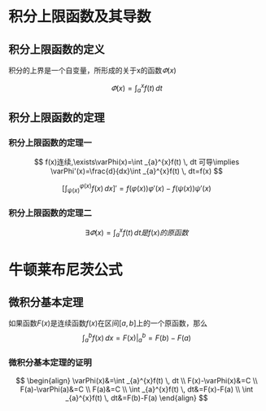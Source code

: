 # 积分上限函数及其导数

## 积分上限函数的定义

积分的上界是一个自变量，所形成的关于x的函数$\varPhi(x)$

$$
\varPhi(x)=\int _{a}^{x}f(t) \, dt 
$$

## 积分上限函数的定理

### 积分上限函数的定理一

$$
f(x)连续,\exists\varPhi(x)=\int _{a}^{x}f(t) \, dt 可导\implies \varPhi'(x)=\frac{d}{dx}\int _{a}^{x}f(t) \, dt=f(x) 
$$

$$
\left[ \int ^{\varphi(x)}_{\psi(x)}f(x) \, dx  \right]'=f(\varphi(x))\varphi'(x)-f(\psi(x))\psi'(x)
$$
### 积分上限函数的定理二

$$
\exists\varPhi(x)=\int _{a}^{x}f(t) \, dt是f(x)的原函数
$$

# 牛顿莱布尼茨公式

## 微积分基本定理

如果函数$F(x)$是连续函数$f(x)$在区间$[a,b]$上的一个原函数，那么
$$
\int ^{b}_{a}f(x) \, dx=F(x)|_{a}^{b} =F(b)-F(a)
$$

### 微积分基本定理的证明
$$
\begin{align}
\varPhi(x)&=\int _{a}^{x}f(t) \, dt \\
F(x)-\varPhi(x)&=C \\
F(a)-\varPhi(a)&=C \\
F(a)&=C \\
\int _{a}^{x}f(t) \, dt&=F(x)-F(a) \\
\int _{a}^{x}f(t) \, dt&=F(b)-F(a) 
\end{align}
$$

